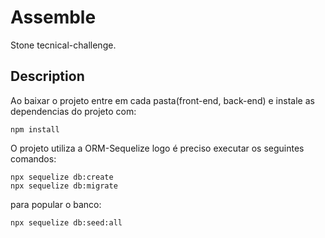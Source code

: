 # Assemble

Stone tecnical-challenge.

## Description

Ao baixar o projeto entre em cada pasta(front-end, back-end) e instale as dependencias do projeto com: 
```
npm install
```
O projeto utiliza a ORM-Sequelize logo é preciso executar os seguintes comandos:
```
npx sequelize db:create
npx sequelize db:migrate
```
para popular o banco:
```
npx sequelize db:seed:all
```


